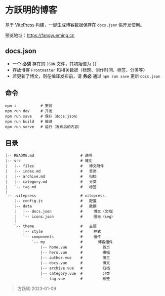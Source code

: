 # 方跃明的博客

基于 [VitePress] 构建，一键生成博客数据保存在 `docs.json` 供开发使用。

预览地址：<https://fangyueming.cn>

## docs.json

- 一个 **必须** 存在的 `JSON` 文件，其初始值为 `[]`
- 存放博客 `Frontmatter` 和相关数据（标题、创作时间、标签、分类等）
- 若更新了博文，则在编译发布前，请 **务必** 通过 `npm run save` 更新 `docs.json`

## 命令

```shell
npm i           # 安装
npm run dev     # 开发
npm run save    # 保存（docs.json）
npm run build   # 编译
npm run serve   # 运行（发布后的内容）
```

## 目录

```
|-- README.md                     # 说明
|-- src                           # 博文
|   |-- files                     #   博文附件
|   |-- index.md                  #   首页
|   |-- archive.md                #   归档
|   |-- category.md               #   分类
|   `-- tag.md                    #   标签
|
`-- .vitepress                    # vitepress
    |-- config.js                 #   配置
    |-- data                      #   数据
    |   |-- docs.json             #     博文（文档）
    |   `-- icons.json            #     图标（svg）
    |
    `-- theme                     #   主题
        |-- style                 #     样式
        `-- components            #     组件
            `-- my                #       博客组件
                |-- home.vue      #         首页
                |-- hero.vue      #         横幅
                |-- author.vue    #         博主
                |-- docs.vue      #         博文
                |-- archive.vue   #         归档
                |-- category.vue  #         分类
                `-- tag.vue       #         标签
```

> 方跃明
> 2023-01-09

[VitePress]: https://vitepress.vuejs.org/